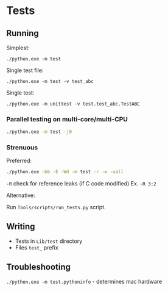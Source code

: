 # Tests

## Running

Simplest:

    ./python.exe -m test

Single test file:

    ./python.exe -m test -v test_abc

Single test:

    ./python.exe -m unittest -v test.test_abc.TestABC

### Parallel testing on multi-core/multi-CPU

```bash
./python.exe -m test -j0
```

### Strenuous

Preferred:

```bash
./python.exe -bb -E -Wd -m test -r -w -uall
```

`-R` check for reference leaks (if C code modified) Ex. `-R 3:2`

Alternative:

Run `Tools/scripts/run_tests.py` script.

## Writing

- Tests in `Lib/test` directory
- Files `test_` prefix

## Troubleshooting

`./python.exe -m test.pythoninfo` - determines mac hardware
